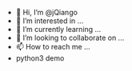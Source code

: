 - 👋 Hi, I’m @jQiango
- 👀 I’m interested in ...
- 🌱 I’m currently learning ...
- 💞️ I’m looking to collaborate on ...
- 📫 How to reach me ...
- python3 demo
<!---
jQiango/jQiango is a ✨ special ✨ repository because its `README.md` (this file) appears on your GitHub profile.
You can click the Preview link to take a look at your changes.
--->
